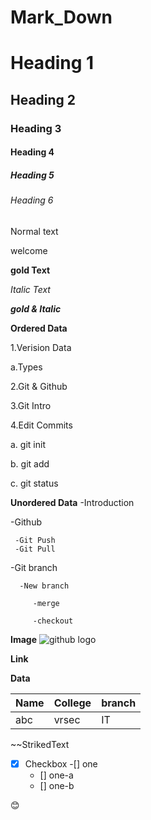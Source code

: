 # Mark_Down

# Heading 1
## Heading 2
### Heading 3
#### Heading 4
##### Heading 5
###### Heading 6



Normal text

welcome 

**gold Text**

*Italic Text*

***gold & Italic***

**Ordered Data**

1.Verision Data

  a.Types
  
2.Git & Github

3.Git Intro

4.Edit Commits

  a. git init
  
  b. git add
  
  c. git status
  
  **Unordered Data**
   -Introduction
   
   -Github
   
     -Git Push
     -Git Pull
     
   -Git branch
   
      -New branch
      
         -merge
         
         -checkout
         
  **Image**
  ![github logo](http://pngimg.com/uploads/github/github_PNG40.png)
  
  
 **Link**
  
  
  **Data**
  
  
  |Name|College|branch|
  |----|-------|------|
  |abc|vrsec|IT|
  
  ~~StrikedText
  
  -[x] Checkbox
  -[] one
    - [] one-a
    - [] one-b
  
  
  :blush:
